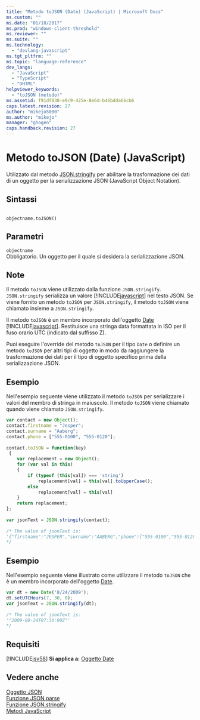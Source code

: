 ```yaml
---
title: "Metodo toJSON (Date) (JavaScript) | Microsoft Docs"
ms.custom: ""
ms.date: "01/18/2017"
ms.prod: "windows-client-threshold"
ms.reviewer: ""
ms.suite: ""
ms.technology: 
  - "devlang-javascript"
ms.tgt_pltfrm: ""
ms.topic: "language-reference"
dev_langs: 
  - "JavaScript"
  - "TypeScript"
  - "DHTML"
helpviewer_keywords: 
  - "toJSON (metodo)"
ms.assetid: f91df030-e9c9-425e-8e6d-b46bdda66cb6
caps.latest.revision: 27
author: "mikejo5000"
ms.author: "mikejo"
manager: "ghogen"
caps.handback.revision: 27
---
```

# Metodo toJSON (Date) (JavaScript)
Utilizzato dal metodo [JSON.stringify](../../javascript/reference/json-stringify-function-javascript.md) per abilitare la trasformazione dei dati di un oggetto per la serializzazione JSON \(JavaScript Object Notation\).  
  
## Sintassi  
  
```  
  
objectname.toJSON()  
```  
  
## Parametri  
 `objectname`  
 Obbligatorio.  Un oggetto per il quale si desidera la serializzazione JSON.  
  
## Note  
 Il metodo `toJSON` viene utilizzato dalla funzione `JSON.stringify`.  `JSON.stringify` serializza un valore [!INCLUDE[javascript](../../javascript/includes/javascript-md.md)] nel testo JSON.  Se viene fornito un metodo `toJSON` per `JSON.stringify`, il metodo `toJSON` viene chiamato insieme a `JSON.stringify`.  
  
 Il metodo `toJSON` è un membro incorporato dell'oggetto [Date](../../javascript/reference/date-object-javascript.md) [!INCLUDE[javascript](../../javascript/includes/javascript-md.md)].  Restituisce una stringa data formattata in ISO per il fuso orario UTC \(indicato dal suffisso Z\).  
  
 Puoi eseguire l'override del metodo `toJSON` per il tipo `Date` o definire un metodo `toJSON` per altri tipi di oggetto in modo da raggiungere la trasformazione dei dati per il tipo di oggetto specifico prima della serializzazione JSON.  
  
## Esempio  
 Nell'esempio seguente viene utilizzato il metodo `toJSON` per serializzare i valori del membro di stringa in maiuscolo.  Il metodo `toJSON` viene chiamato quando viene chiamato `JSON.stringify`.  
  
```javascript  
var contact = new Object();  
contact.firstname = "Jesper";  
contact.surname = "Aaberg";  
contact.phone = ["555-0100", "555-0120"];  
  
contact.toJSON = function(key)  
 {  
    var replacement = new Object();  
    for (var val in this)  
    {  
        if (typeof (this[val]) === 'string')  
            replacement[val] = this[val].toUpperCase();  
        else  
            replacement[val] = this[val]  
    }  
    return replacement;  
};  
  
var jsonText = JSON.stringify(contact);  
  
/* The value of jsonText is:  
'{"firstname":"JESPER","surname":"AABERG","phone":["555-0100","555-0120"]}'  
*/  
```  
  
## Esempio  
 Nell'esempio seguente viene illustrato come utilizzare il metodo `toJSON` che è un membro incorporato dell'oggetto [Date](../../javascript/reference/date-object-javascript.md).  
  
```javascript  
var dt = new Date('8/24/2009');  
dt.setUTCHours(7, 30, 0);  
var jsonText = JSON.stringify(dt);  
  
/* The value of jsonText is:  
'"2009-08-24T07:30:00Z"'  
*/  
```  
  
## Requisiti  
 [!INCLUDE[jsv58](../../javascript/reference/includes/jsv58-md.md)] **Si applica a:** [Oggetto Date](../../javascript/reference/date-object-javascript.md)  
  
## Vedere anche  
 [Oggetto JSON](../../javascript/reference/json-object-javascript.md)   
 [Funzione JSON.parse](../../javascript/reference/json-parse-function-javascript.md)   
 [Funzione JSON.stringify](../../javascript/reference/json-stringify-function-javascript.md)   
 [Metodi JavaScript](../../javascript/reference/javascript-methods.md)